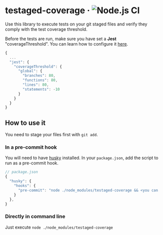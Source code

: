 # testaged-coverage &middot; ![Node.js CI](https://github.com/alxundr/testaged-coverage/workflows/Node.js%20CI/badge.svg?branch=master)

Use this library to execute tests on your git staged files and verify they comply with the test coverage threshold.

Before the tests are run, make sure you have set a **Jest** "coverageThreshold". You can learn how to configure it [here](https://jestjs.io/docs/en/configuration#coveragethreshold-object).

```js
{
  ...
  "jest": {
    "coverageThreshold": {
      "global": {
        "branches": 80,
        "functions": 80,
        "lines": 80,
        "statements": -10
      }
    }
  }
}
```

## How to use it

You need to stage your files first with `git add`.

### In a pre-commit hook

You will need to have [husky](https://github.com/typicode/husky) installed.
In your `package.json`, add the script to run as a pre-commit hook.

```js
// package.json
{
  "husky": {
    "hooks": {
      "pre-commit": "node ./node_modules/testaged-coverage && <you can include other scripts here (e.g. lint-staged)>"
    }
  },
}
```

### Directly in command line

Just execute `node ./node_modules/testaged-coverage`
